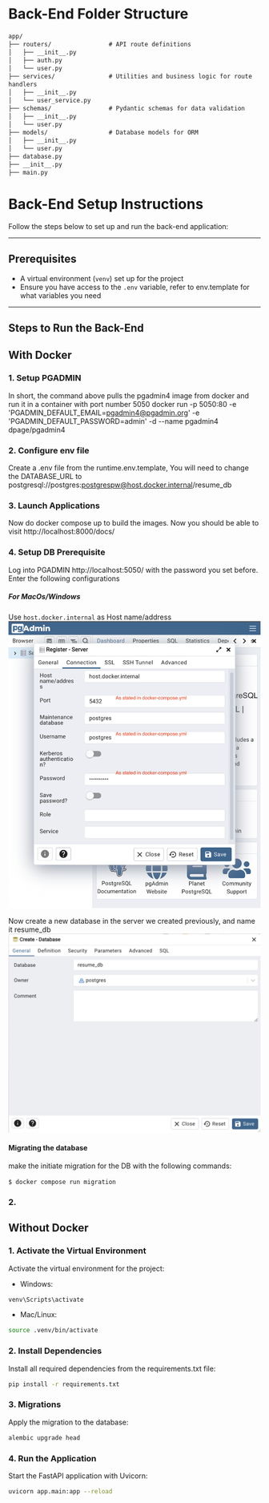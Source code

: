 # Back-End Folder Structure

```plaintext
app/
├── routers/                # API route definitions
│   ├── __init__.py
│   ├── auth.py
│   └── user.py
├── services/               # Utilities and business logic for route handlers
│   ├── __init__.py
│   └── user_service.py
├── schemas/                # Pydantic schemas for data validation
│   ├── __init__.py
│   └── user.py
├── models/                 # Database models for ORM
│   ├── __init__.py
│   └── user.py
├── database.py 
├── __init__.py
├── main.py
```

# Back-End Setup Instructions

Follow the steps below to set up and run the back-end application:

---

## **Prerequisites**

- A virtual environment (`venv`) set up for the project
- Ensure you have access to the `.env` variable, refer to env.template for what variables you need

---

## **Steps to Run the Back-End**

## With Docker

### 1. Setup PGADMIN
In short, the command above pulls the pgadmin4 image from docker and run it in a container with port number 5050
docker run -p 5050:80 -e 'PGADMIN_DEFAULT_EMAIL=pgadmin4@pgadmin.org' -e 'PGADMIN_DEFAULT_PASSWORD=admin' -d --name pgadmin4 dpage/pgadmin4

### 2. Configure env file
Create a .env file from the runtime.env.template, You will need to change the DATABASE_URL to
postgresql://postgres:postgrespw@host.docker.internal/resume_db

### 3. Launch Applications
Now do docker compose up to build the images. Now you should be able to visit http://localhost:8000/docs/

### 4. Setup DB Prerequisite
Log into PGADMIN http://localhost:5050/ with the password you set before. Enter the following configurations

##### For MacOs/Windows
Use `host.docker.internal` as Host name/address
![pgadmin](img/pgadmin.png)

Now create a new database in the server we created previously, and name it resume_db
![db](img/db.png)

#### Migrating the database
make the initiate migration for the DB with the following commands: 

`$ docker compose run migration`


### 2. 

## Without Docker
### 1. Activate the Virtual Environment
Activate the virtual environment for the project:

- Windows: 
```bash
venv\Scripts\activate
```
- Mac/Linux: 
```bash
source .venv/bin/activate
```
### 2. Install Dependencies
Install all required dependencies from the requirements.txt file:

```bash
pip install -r requirements.txt
```

### 3. Migrations
Apply the migration to the database:

```bash
alembic upgrade head
```

### 4. Run the Application
Start the FastAPI application with Uvicorn:
```bash
uvicorn app.main:app --reload
```